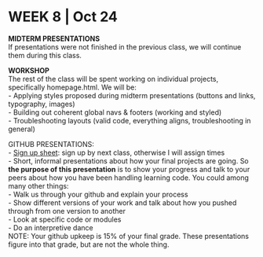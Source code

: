 <h1>WEEK 8 | Oct 24 </h1>
<p><strong>MIDTERM PRESENTATIONS</strong><br>
If presentations were not finished in the previous class, we will continue them during this class.</p>
<p><strong>WORKSHOP</strong><br>
The rest of the class will be spent working on individual projects, specifically homepage.html. We will be:<br>
- Applying styles proposed during midterm presentations (buttons and links, typography, images)<br>
- Building out coherent global navs & footers (working and styled)<br>
- Troubleshooting layouts (valid code, everything aligns, troubleshooting in general)
</p>
<p>GITHUB PRESENTATIONS: <br>
- <a href="https://docs.google.com/spreadsheets/d/1TtdVBuQFxwApHndbPuadqBcIe-zSF4-BUBQ7Utc2OZI/edit?usp=sharing">Sign up sheet</a>: sign up by next class, otherwise I will assign times<br>
- Short, informal presentations about how your final projects are going. So <b>the purpose of this presentation</b> is to show your progress and talk to your peers about how you have been handling learning code. You could among many other things:<br>
- Walk us through your github and explain your process<br>
- Show different versions of your work and talk about how you pushed through from one version to another<br>
- Look at specific code or modules<br>
- Do an interpretive dance<br>
NOTE: Your github upkeep is 15% of your final grade. These presentations figure into that grade, but are not the whole thing. </p>
